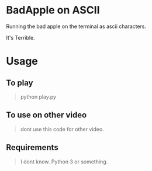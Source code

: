 # BadApple on ASCII

Running the bad apple on the terminal as ascii characters.

It's Terrible.

# Usage

## To play
> python play.py

## To use on other video
> dont use this code for other video.

## Requirements
> I dont know. Python 3 or something.

